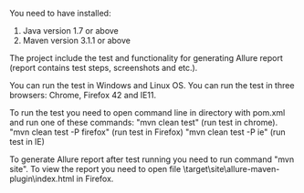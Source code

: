 You need to have installed:
1. Java version 1.7 or above
2. Maven version 3.1.1 or above

The project include the test and functionality for generating Allure report (report contains test steps, screenshots and etc.).

You can run the test in Windows and Linux OS.
You can run the test in three browsers: Chrome, Firefox 42 and IE11.

To run the test you need to open command line in directory with pom.xml and run one of these commands:
"mvn clean test" (run test in chrome).
"mvn clean test -P firefox" (run test in Firefox)
"mvn clean test -P ie" (run test in IE)

To generate Allure report after test running you need to run command "mvn site".
To view the report you need to open file \target\site\allure-maven-plugin\index.html in Firefox.










